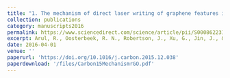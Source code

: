 ```yaml
---
title: "1. The mechanism of direct laser writing of graphene features into graphene oxide films involves photoreduction and thermally assisted structural rearrangement"
collection: publications
category: manuscripts2016
permalink: https://www.sciencedirect.com/science/article/pii/S0008622315305182
excerpt: Arul, R., Oosterbeek, R. N., Robertson, J., Xu, G., Jin, J., & Simpson, M. C. (2016) Carbon, 99, 423-431.
date: 2016-04-01
venue: ''
paperurl: 'https://doi.org/10.1016/j.carbon.2015.12.038'
paperdownload: '/files/Carbon15MechanismrGO.pdf'
---
```


